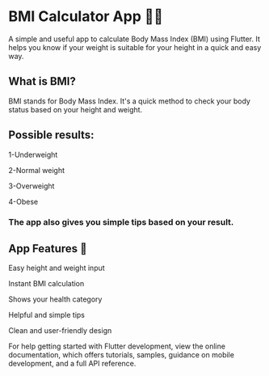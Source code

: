 # BMI Calculator App 🧮💪

A simple and useful app to calculate Body Mass Index (BMI) using Flutter.
It helps you know if your weight is suitable for your height in a quick and easy way.

## What is BMI?

BMI stands for Body Mass Index.
It's a quick method to check your body status based on your height and weight.

## Possible results:

1-Underweight

2-Normal weight

3-Overweight

4-Obese

### The app also gives you simple tips based on your result.

## App Features 🚀

Easy height and weight input

Instant BMI calculation

Shows your health category

Helpful and simple tips

Clean and user-friendly design

For help getting started with Flutter development, view the online documentation, which offers tutorials, samples, guidance on mobile development, and a full API reference.

